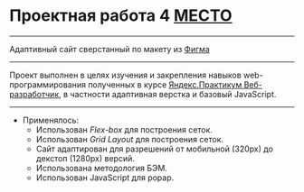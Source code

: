 # Проектная работа 4 [МЕСТО](https://practicum.yandex.ru/learn/web/courses/35d951a1-b62c-4a96-96ac-a8118657fad0/sprints/14194/topics/d60394db-0f4a-4c6e-bede-9bb46bf7d968/lessons/60e3a5ca-91ae-4c7c-bb78-1d25a001e9d6/)

---

Адаптивный сайт сверстанный по макету из [Фигма](https://www.figma.com/file/2cn9N9jSkmxD84oJik7xL7/JavaScript.-Sprint-4?node-id=0%3A1)

---

Проект выполнен в целях изучения и закрепления навыков web-программирования полученных в курсе [Яндекс.Практикум Веб-разработчик](https://practicum.yandex.ru/profile/web/), в частности адаптивная верстка и базовый JavaScript.

---

+ Применялось:
    + Использован _Flex-box_ для построения сеток. 
    + Использован _Grid Layout_ для построения сеток. 
    + Сайт адаптирован для разрешений от мобильной (320рх) до декстоп (1280рх) версий.
    + Использована методология БЭМ.
    + Использован JavaScript для popap.
  